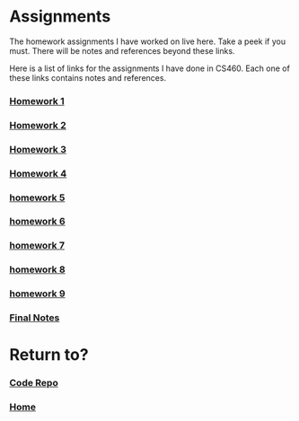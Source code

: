 # Assignments
The homework assignments I have worked on live here. Take a peek if you must. There will be notes and references beyond these links.

Here is a list of links for the assignments I have done in CS460. Each one of these links contains notes and references.

### [Homework 1](port-cs460-hw1.md)

### [Homework 2](port-cs460-hw2.md)

### [Homework 3](port-cs460-hw3.md)

### [Homework 4](port-cs460-hw4.md)

### [homework 5](port-cs460-hw5.md)

### [homework 6](port-cs460-hw6.md)

### [homework 7](port-cs460-hw7.md)

### [homework 8](port-cs460-hw8.md)

### [homework 9](port-cs460-hw9.md)

### [Final Notes](finalNotes.md)

# Return to?
### [Code Repo](https://github.com/joshua-martinez95/joshua-martinez95.github.io) 
### [Home](../index.md)